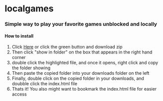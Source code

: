 # localgames
### Simple way to play your favorite games unblocked and locally





#### How to install

1. Click [Here](https://github.com/marchyeler/localgames/archive/refs/heads/master.zip) or click the green button and download zip
2. Then click "show in folder" on the box that appears in the right hand corner 
3. double click the highlighted file, and once it opens, right click and copy the folder showing
4. Then paste the copied folder into your downloads folder on the left 
5. Finally, double click on the copied folder in your downloads, and doubble click the index.html file
6. Thats it! You also might want to bookmark the index.html file for easier access
